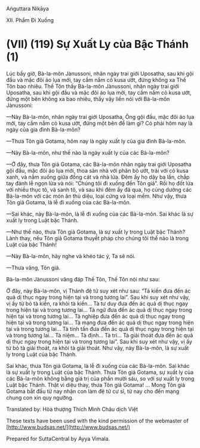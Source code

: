 Aṅguttara Nikāya

XII. Phẩm Ði Xuống

# (VII) (119) Sự Xuất Ly của Bậc Thánh (1)

Lúc bấy giờ, Bà-la-môn Jànussoni, nhân ngày trai giới Uposatha, sau khi gội đầu và mặc đôi áo lụa mới, tay cầm nắm cỏ kusa ướt, đứng không xa Thế Tôn bao nhiêu. Thế Tôn thấy Bà-la-môn Jànussoni, nhân ngày trai giới Uposatha, sau khi gội đầu và mặc đôi áo lụa mới, tay cầm nắm cỏ kusa ướt, đứng một bên không xa bao nhiêu, thấy vậy liền nói với Bà-la-môn Jànussoni:

—Này Bà-la-môn, nhân ngày trai giới Uposatha, Ông gội đầu, mặc đôi áo lụa mới, tay cầm nắm cỏ kusa ướt, đứng một bên để làm gì? Có phải hôm nay là ngày của gia đình Bà-la-môn?

—Thưa Tôn giả Gotama, hôm nay là ngày xuất ly của gia đình Bà-la-môn.

—Này Bà-la-môn, như thế nào là ngày xuất ly của các Bà-la-môn?

—Ở đây, thưa Tôn giả Gotama, các Bà-la-môn nhân ngày trai giới Uposatha gội đầu, mặc đôi áo lụa mới, thoa sàn nhà với phân bò ướt, trải với cỏ kusa xanh, và nằm xuống giữa đống cát và nhà lửa. Ðêm ấy họ dậy ba lần, chắp tay đảnh lễ ngọn lửa và nói: “Chúng tôi đi xuống đến Tôn giả”. Rồi họ đốt lửa với nhiều thục tô, và sanh tô, và sau khi đêm ấy đã qua, họ cúng dường các Bà-la-môn với các món ăn thù diệu, loại cứng và loại mềm. Như vậy, thưa Tôn giả Gotama, là lễ đi xuống của các Bà-la-môn.

—Sai khác, này Bà-la-môn, là lễ đi xuống của các Bà-la-môn. Sai khác là sự xuất ly trong Luật bậc Thánh.

—Như thế nào, thưa Tôn giả Gotama, là sự xuất ly trong Luật bậc Thánh? Lành thay, nếu Tôn giả Gotama thuyết pháp cho chúng tôi thế nào là trong Luật của bậc Thánh!

—Này Bà-la-môn, hãy nghe và khéo tác ý, Ta sẽ nói.

—Thưa vâng, Tôn giả.

Bà-la-môn Jànussoni vâng đáp Thế Tôn, Thế Tôn nói như sau:

Ở đây, này Bà-la-môn, vị Thánh đệ tử suy xét như sau: “Tà kiến đưa đến ác quả dị thục ngay trong hiện tại và trong tương lai”. Sau khi suy xét như vậy, vị ấy từ bỏ tà kiến, ra khỏi tà kiến... Tà tư duy đưa đến ác quả dị thục ngay trong hiện tại và trong tương lai... Tà ngữ đưa đến ác quả dị thục ngay trong hiện tại và trong tương lai... Tà nghiệp đưa đến ác quả dị thục ngay trong hiện tại và trong tương lai... Tà mạng đưa đến ác quả dị thục ngay trong hiện tại và trong tương lai... Tà tinh tấn đưa đến ác quả dị thục ngay trong hiện tại và trong tương lai... Tà niệm... Tà định... Tà trí... Tà giải thoát đưa đến ác quả dị thục ngay trong hiện tại và trong tương lai”. Sau khi suy xét như vậy, vị ấy từ bỏ tà giải thoát, ra khỏi tà giải thoát. Như vậy, này Bà-la-môn, là sự xuất ly trong Luật của bậc Thánh.

Sai khác, thưa Tôn giả Gotama, là lễ đi xuống của các Bà-la-môn. Sai khác là sự xuất ly trong Luật của bậc Thánh. Thưa Tôn giả Gotama, sự xuất ly của các Bà-la-môn không bằng giá trị của phần mười sáu, so với sự xuất ly trong Luật bậc Thánh. Thật vi diệu thay, thưa Tôn giả Gotama! ... Mong Tôn giả Gotama bắt đầu từ nay nhận con làm đệ tử cư sĩ, từ nay cho đến mạng chung con xin quy ngưỡng.

Translated by: Hòa thượng Thích Minh Châu dịch Việt

These texts have been used with the kind permission of the webmaster of [http://www.budsas.net/](http://www.budsas.net/)

Prepared for SuttaCentral by Ayya Vimala.